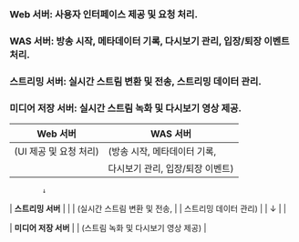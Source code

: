 
### Web 서버: 사용자 인터페이스 제공 및 요청 처리.
### WAS 서버: 방송 시작, 메타데이터 기록, 다시보기 관리, 입장/퇴장 이벤트 처리.
### 스트리밍 서버: 실시간 스트림 변환 및 전송, 스트리밍 데이터 관리.
### 미디어 저장 서버: 실시간 스트림 녹화 및 다시보기 영상 제공.


|      **Web 서버**      |        **WAS 서버**       |
|-----------------------|--------------------------|
| (UI 제공 및 요청 처리)  | (방송 시작, 메타데이터 기록,  |
|                       | 다시보기 관리, 입장/퇴장 이벤트) |
            ↓     

            
            
|    **스트리밍 서버**    |                          |
| (실시간 스트림 변환 및 전송, |
| 스트리밍 데이터 관리)     |
|          ↓            |                          |





|   **미디어 저장 서버**   |
| (스트림 녹화 및 다시보기 영상 제공) |
